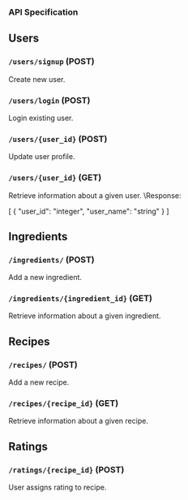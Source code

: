 ### API Specification

## Users
### `/users/signup` (POST)
Create new user.
### `/users/login` (POST)
Login existing user.
### `/users/{user_id}` (POST)
Update user profile.
### `/users/{user_id}` (GET)
Retrieve information about a given user.
\Response:

[
    {
        "user_id": "integer",
        "user_name": "string"
    }
]

## Ingredients
### `/ingredients/` (POST)
Add a new ingredient.
### `/ingredients/{ingredient_id}` (GET)
Retrieve information about a given ingredient.

## Recipes
### `/recipes/` (POST)
Add a new recipe.
### `/recipes/{recipe_id}` (GET)
Retrieve information about a given recipe.

## Ratings
### `/ratings/{recipe_id}` (POST)
User assigns rating to recipe.

